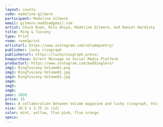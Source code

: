 ```yaml
---
layout: county 
code: madeline-gilmore
participant: Madeline Gilmore
email: gilmore.maddie@gmail.com
artist: Chuck Kuan, Ritu Ghiya, Madeline Gilmore, and Daniel Hardisty
title: Ring & Tuscany
type: Print
room: room3print
artisturl: https://www.instagram.com/volumepoetry/
publisher: lucky risograph
publisherurl: https://luckyrisograph.press/
howpurchase: Direct Message on Social Media Platform
producturl: https://www.instagram.com/maddieglmre/
img1: RingTuscany-Volume01.png
img2: RingTuscany-Volume02.jpg
img3: RingTuscany-Volume03.jpg
img4: 
img5: 
img6: 
year: 2020
price: 15
desc: A collaboration between Volume magazine and lucky risograph, this edition comes with a pair of poems by Madeline Gilmore and Daniel Hardisty.
size: 10.5 x 3.75 in (x2)
color: mint, yellow, fluo pink, fluo orange
specs: 
---
```

